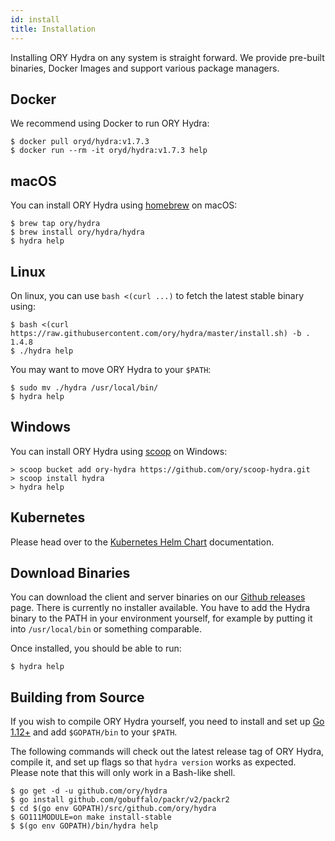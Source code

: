 ```yaml
---
id: install
title: Installation
---
```


Installing ORY Hydra on any system is straight forward. We provide pre-built
binaries, Docker Images and support various package managers.

## Docker

We recommend using Docker to run ORY Hydra:

```shell
$ docker pull oryd/hydra:v1.7.3
$ docker run --rm -it oryd/hydra:v1.7.3 help
```

## macOS

You can install ORY Hydra using [homebrew](https://brew.sh/) on macOS:

```shell
$ brew tap ory/hydra
$ brew install ory/hydra/hydra
$ hydra help
```

## Linux

On linux, you can use `bash <(curl ...)` to fetch the latest stable binary
using:

```shell
$ bash <(curl https://raw.githubusercontent.com/ory/hydra/master/install.sh) -b . 1.4.8
$ ./hydra help
```

You may want to move ORY Hydra to your `$PATH`:

```shell
$ sudo mv ./hydra /usr/local/bin/
$ hydra help
```

## Windows

You can install ORY Hydra using [scoop](https://scoop.sh) on Windows:

```shell
> scoop bucket add ory-hydra https://github.com/ory/scoop-hydra.git
> scoop install hydra
> hydra help
```

## Kubernetes

Please head over to the [Kubernetes Helm Chart](guides/kubernetes-helm-chart)
documentation.

## Download Binaries

You can download the client and server binaries on our
[Github releases](https://github.com/ory/hydra/releases) page. There is
currently no installer available. You have to add the Hydra binary to the PATH
in your environment yourself, for example by putting it into `/usr/local/bin` or
something comparable.

Once installed, you should be able to run:

```shell
$ hydra help
```

## Building from Source

If you wish to compile ORY Hydra yourself, you need to install and set up
[Go 1.12+](https://golang.org/) and add `$GOPATH/bin` to your `$PATH`.

The following commands will check out the latest release tag of ORY Hydra,
compile it, and set up flags so that `hydra version` works as expected. Please
note that this will only work in a Bash-like shell.

```shell
$ go get -d -u github.com/ory/hydra
$ go install github.com/gobuffalo/packr/v2/packr2
$ cd $(go env GOPATH)/src/github.com/ory/hydra
$ GO111MODULE=on make install-stable
$ $(go env GOPATH)/bin/hydra help
```
